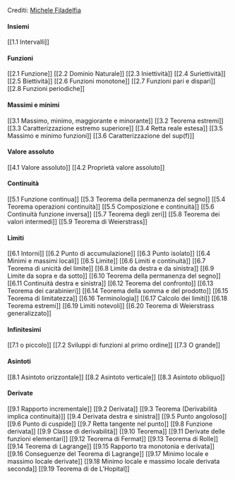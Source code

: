 Crediti: [Michele Filadelfia](https://github.com/MicheleFiladelfia)
#### Insiemi
[[1.1 Intervalli]]
#### Funzioni
[[2.1 Funzione]]
[[2.2 Dominio Naturale]]
[[2.3 Iniettività]]
[[2.4 Suriettività]]
[[2.5 Biettività]]
[[2.6 Funzioni monotone]]
[[2.7 Funzioni pari e dispari]]
[[2.8 Funzioni periodiche]]
#### Massimi e minimi
[[3.1 Massimo, minimo, maggiorante e minorante]]
[[3.2 Teorema estremi]]
[[3.3 Caratterizzazione estremo superiore]]
[[3.4 Retta reale estesa]]
[[3.5 Massimo e minimo funzioni]]
[[3.6 Caratterizzazione del sup(f)]]
#### Valore assoluto
[[4.1 Valore assoluto]]
[[4.2 Proprietà valore assoluto]]
#### Continuità
[[5.1 Funzione continua]]
[[5.3 Teorema della permanenza del segno]]
[[5.4 Teorema operazioni continuità]]
[[5.5 Composizione e continuità]]
[[5.6 Continuità funzione inversa]]
[[5.7 Teorema degli zeri]]
[[5.8 Teorema dei valori intermedi]]
[[5.9 Teorema di Weierstrass]]
#### Limiti
[[6.1 Intorni]]
[[6.2 Punto di accumulazione]]
[[6.3 Punto isolato]]
[[6.4 Minimi e massimi locali]]
[[6.5 Limite]]
[[6.6 Limiti e continuità]]
[[6.7 Teorema di unicità del limite]]
[[6.8 Limite da destra e da sinistra]]
[[6.9 Limite da sopra e da sotto]]
[[6.10 Teorema della permanenza del segno]]
[[6.11 Continuità destra e sinistra]]
[[6.12 Teorema del confronto]]
[[6.13 Teorema dei carabinieri]]
[[6.14 Teorema della somma e del prodotto]]
[[6.15 Teorema di limitatezza]]
[[6.16 Terminologia]]
[[6.17 Calcolo dei limiti]]
[[6.18 Teorema estremi]]
[[6.19 Limiti notevoli]]
[[6.20 Teorema di Weierstrass generalizzato]]
#### Infinitesimi
[[7.1 o piccolo]]
[[7.2 Sviluppi di funzioni al primo ordine]]
[[7.3 O grande]]
#### Asintoti
[[8.1 Asintoto orizzontale]]
[[8.2 Asintoto verticale]]
[[8.3 Asintoto obliquo]]
#### Derivate
[[9.1 Rapporto incrementale]]
[[9.2 Derivata]]
[[9.3 Teorema (Derivabilità implica continuità)]]
[[9.4 Derivata destra e sinistra]]
[[9.5 Punto angoloso]]
[[9.6 Punto di cuspide]]
[[9.7 Retta tangente nel punto]]
[[9.8 Funzione derivata]]
[[9.9 Classe di derivabilità]]
[[9.10 Teorema]]
[[9.11 Derivate delle funzioni elementari]]
[[9.12 Teorema di Fermat]]
[[9.13 Teorema di Rolle]]
[[9.14 Teorema di Lagrange]]
[[9.15 Rapporto tra monotonia e derivata]]
[[9.16 Conseguenze del Teorema di Lagrange]]
[[9.17 Minimo locale e massimo locale derivate]]
[[9.18 Minimo locale e massimo locale derivata seconda]]
[[9.19 Teorema di de L'Hopital]]
